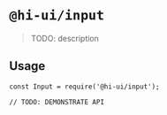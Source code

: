 # `@hi-ui/input`

> TODO: description

## Usage

```
const Input = require('@hi-ui/input');

// TODO: DEMONSTRATE API
```
